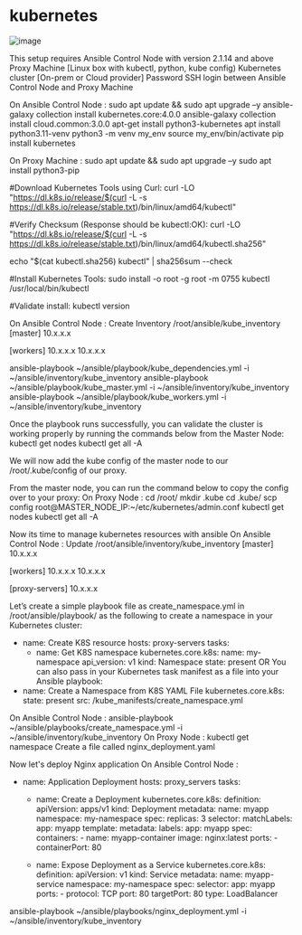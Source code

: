 # kubernetes

![image](https://github.com/user-attachments/assets/596da7f6-0b63-4367-a4ab-79cd265662bd)

This setup requires 
Ansible Control Node with version 2.1.14 and above
Proxy Machine [Linux box with kubectl, python, kube config)
Kubernetes cluster [On-prem or Cloud provider]
Password SSH login between Ansible Control Node and Proxy Machine


On Ansible Control Node :
sudo apt update && sudo apt upgrade –y
ansible-galaxy collection install kubernetes.core:4.0.0
ansible-galaxy collection install cloud.common:3.0.0
apt-get install python3-kubernetes
apt install python3.11-venv
python3 -m venv my_env
source my_env/bin/activate
pip install kubernetes

On Proxy Machine :
sudo apt update && sudo apt upgrade –y
sudo apt install python3-pip

#Download Kubernetes Tools using Curl:
curl -LO "https://dl.k8s.io/release/$(curl -L -s https://dl.k8s.io/release/stable.txt)/bin/linux/amd64/kubectl"

#Verify Checksum (Response should be kubectl:OK): 
curl -LO "https://dl.k8s.io/release/$(curl -L -s https://dl.k8s.io/release/stable.txt)/bin/linux/amd64/kubectl.sha256"

echo "$(cat kubectl.sha256)  kubectl" | sha256sum --check

#Install Kubernetes Tools: 
sudo install -o root -g root -m 0755 kubectl /usr/local/bin/kubectl

#Validate install:
kubectl version

On Ansible Control Node :
Create Inventory /root/ansible/kube_inventory
[master]
10.x.x.x

[workers]
10.x.x.x
10.x.x.x

ansible-playbook ~/ansible/playbook/kube_dependencies.yml -i ~/ansible/inventory/kube_inventory
ansible-playbook ~/ansible/playbook/kube_master.yml -i ~/ansible/inventory/kube_inventory
ansible-playbook ~/ansible/playbook/kube_workers.yml -i ~/ansible/inventory/kube_inventory

Once the playbook runs successfully, you can validate the cluster is working properly by running the commands below from the Master Node:
kubectl get nodes
kubectl get all -A

We will now add the kube config of the master node to our /root/.kube/config of our proxy. 

From the master node, you can run the command below to copy the config over to your proxy:
On Proxy Node :
cd /root/
mkdir .kube
cd .kube/
scp config root@MASTER_NODE_IP:~/etc/kubernetes/admin.conf
kubectl get nodes
kubectl get all -A

Now its time to manage kubernetes resources with ansible
On Ansible Control Node :
Update /root/ansible/inventory/kube_inventory
[master]
10.x.x.x

[workers]
10.x.x.x
10.x.x.x

[proxy-servers]
10.x.x.x

Let’s create a simple playbook file as create_namespace.yml in /root/ansible/playbook/ as the following to create a namespace in your Kubernetes cluster:
- name: Create K8S resource
  hosts: proxy-servers
  tasks:
  - name: Get K8S namespace
    kubernetes.core.k8s:
      name: my-namespace
      api_version: v1
      kind: Namespace
      state: present
OR
You can also pass in your Kubernetes task manifest as a file into your Ansible playbook:
- name: Create a Namespace from K8S YAML File
  kubernetes.core.k8s:
    state: present
    src: /kube_manifests/create_namespace.yml
  
On Ansible Control Node :
ansible-playbook ~/ansible/playbooks/create_namespace.yml -i ~/ansible/inventory/kube_inventory
On Proxy Node :
kubectl get namespace
Create a file called nginx_deployment.yaml

Now let's deploy Nginx application 
On Ansible Control Node :

- name: Application Deployment
  hosts: proxy_servers
  tasks:
    - name: Create a Deployment
      kubernetes.core.k8s:
        definition:
          apiVersion: apps/v1
          kind: Deployment
          metadata:
            name: myapp
            namespace: my-namespace
          spec:
            replicas: 3
            selector:
              matchLabels:
                app: myapp
            template:
              metadata:
                labels:
                  app: myapp
              spec:
                containers:
                  - name: myapp-container
                    image: nginx:latest
                    ports:
                      - containerPort: 80

    - name: Expose Deployment as a Service
      kubernetes.core.k8s:
        definition:
          apiVersion: v1
          kind: Service
          metadata:
            name: myapp-service
            namespace: my-namespace
          spec:
            selector:
              app: myapp
            ports:
              - protocol: TCP
                port: 80
                targetPort: 80
            type: LoadBalancer
    
ansible-playbook ~/ansible/playbooks/nginx_deployment.yml -i ~/ansible/inventory/kube_inventory

